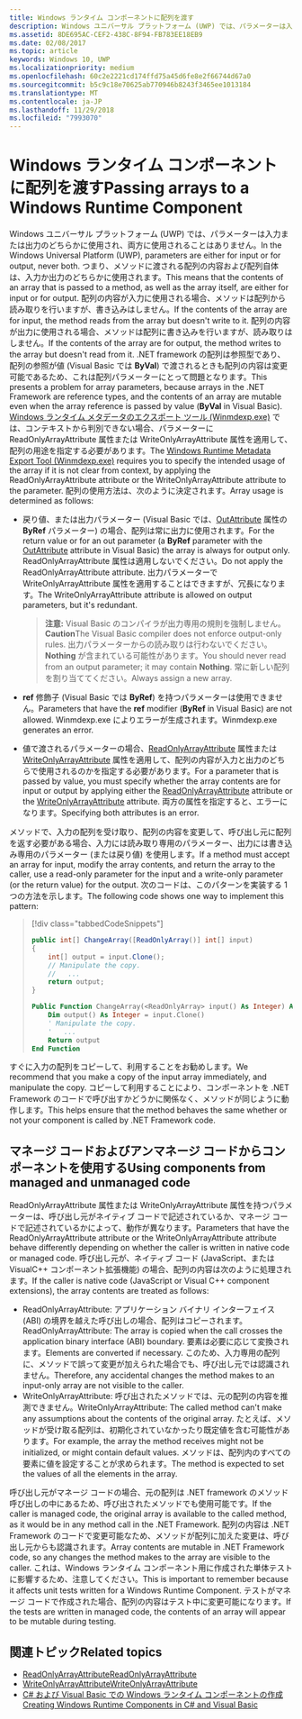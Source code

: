 ```yaml
---
title: Windows ランタイム コンポーネントに配列を渡す
description: Windows ユニバーサル プラットフォーム (UWP) では、パラメーターは入力または出力のどちらかに使用され、両方に使用されることはありません。 つまり、メソッドに渡される配列の内容および配列自体は、入力か出力のどちらかに使用されます。
ms.assetid: 8DE695AC-CEF2-438C-8F94-FB783EE18EB9
ms.date: 02/08/2017
ms.topic: article
keywords: Windows 10, UWP
ms.localizationpriority: medium
ms.openlocfilehash: 60c2e2221cd174ffd75a45d6fe8e2f66744d67a0
ms.sourcegitcommit: b5c9c18e70625ab770946b8243f3465ee1013184
ms.translationtype: MT
ms.contentlocale: ja-JP
ms.lasthandoff: 11/29/2018
ms.locfileid: "7993070"
---
```

# <a name="passing-arrays-to-a-windows-runtime-component"></a><span data-ttu-id="3c355-105">Windows ランタイム コンポーネントに配列を渡す</span><span class="sxs-lookup"><span data-stu-id="3c355-105">Passing arrays to a Windows Runtime Component</span></span>




<span data-ttu-id="3c355-106">Windows ユニバーサル プラットフォーム (UWP) では、パラメーターは入力または出力のどちらかに使用され、両方に使用されることはありません。</span><span class="sxs-lookup"><span data-stu-id="3c355-106">In the Windows Universal Platform (UWP), parameters are either for input or for output, never both.</span></span> <span data-ttu-id="3c355-107">つまり、メソッドに渡される配列の内容および配列自体は、入力か出力のどちらかに使用されます。</span><span class="sxs-lookup"><span data-stu-id="3c355-107">This means that the contents of an array that is passed to a method, as well as the array itself, are either for input or for output.</span></span> <span data-ttu-id="3c355-108">配列の内容が入力に使用される場合、メソッドは配列から読み取りを行いますが、書き込みはしません。</span><span class="sxs-lookup"><span data-stu-id="3c355-108">If the contents of the array are for input, the method reads from the array but doesn't write to it.</span></span> <span data-ttu-id="3c355-109">配列の内容が出力に使用される場合、メソッドは配列に書き込みを行いますが、読み取りはしません。</span><span class="sxs-lookup"><span data-stu-id="3c355-109">If the contents of the array are for output, the method writes to the array but doesn't read from it.</span></span> <span data-ttu-id="3c355-110">.NET framework の配列は参照型であり、配列の参照が値 (Visual Basic では **ByVal**) で渡されるときも配列の内容は変更可能であるため、これは配列パラメーターにとって問題となります。</span><span class="sxs-lookup"><span data-stu-id="3c355-110">This presents a problem for array parameters, because arrays in the .NET Framework are reference types, and the contents of an array are mutable even when the array reference is passed by value (**ByVal** in Visual Basic).</span></span> <span data-ttu-id="3c355-111">[Windows ランタイム メタデータのエクスポート ツール (Winmdexp.exe)](https://msdn.microsoft.com/library/hh925576.aspx) では、コンテキストから判別できない場合、パラメーターに ReadOnlyArrayAttribute 属性または WriteOnlyArrayAttribute 属性を適用して、配列の用途を指定する必要があります。</span><span class="sxs-lookup"><span data-stu-id="3c355-111">The [Windows Runtime Metadata Export Tool (Winmdexp.exe)](https://msdn.microsoft.com/library/hh925576.aspx) requires you to specify the intended usage of the array if it is not clear from context, by applying the ReadOnlyArrayAttribute attribute or the WriteOnlyArrayAttribute attribute to the parameter.</span></span> <span data-ttu-id="3c355-112">配列の使用方法は、次のように決定されます。</span><span class="sxs-lookup"><span data-stu-id="3c355-112">Array usage is determined as follows:</span></span>

-   <span data-ttu-id="3c355-113">戻り値、または出力パラメーター (Visual Basic では、[OutAttribute](https://msdn.microsoft.com/library/system.runtime.interopservices.outattribute.aspx) 属性の **ByRef** パラメーター) の場合、配列は常に出力に使用されます。</span><span class="sxs-lookup"><span data-stu-id="3c355-113">For the return value or for an out parameter (a **ByRef** parameter with the [OutAttribute](https://msdn.microsoft.com/library/system.runtime.interopservices.outattribute.aspx) attribute in Visual Basic) the array is always for output only.</span></span> <span data-ttu-id="3c355-114">ReadOnlyArrayAttribute 属性は適用しないでください。</span><span class="sxs-lookup"><span data-stu-id="3c355-114">Do not apply the ReadOnlyArrayAttribute attribute.</span></span> <span data-ttu-id="3c355-115">出力パラメーターで WriteOnlyArrayAttribute 属性を適用することはできますが、冗長になります。</span><span class="sxs-lookup"><span data-stu-id="3c355-115">The WriteOnlyArrayAttribute attribute is allowed on output parameters, but it's redundant.</span></span>

    > <span data-ttu-id="3c355-116">**注意:** Visual Basic のコンパイラが出力専用の規則を強制しません。</span><span class="sxs-lookup"><span data-stu-id="3c355-116">**Caution**The Visual Basic compiler does not enforce output-only rules.</span></span> <span data-ttu-id="3c355-117">出力パラメーターからの読み取りは行わないでください。**Nothing** が含まれている可能性があります。</span><span class="sxs-lookup"><span data-stu-id="3c355-117">You should never read from an output parameter; it may contain **Nothing**.</span></span> <span data-ttu-id="3c355-118">常に新しい配列を割り当ててください。</span><span class="sxs-lookup"><span data-stu-id="3c355-118">Always assign a new array.</span></span>
 
-   <span data-ttu-id="3c355-119">**ref** 修飾子 (Visual Basic では **ByRef**) を持つパラメーターは使用できません。</span><span class="sxs-lookup"><span data-stu-id="3c355-119">Parameters that have the **ref** modifier (**ByRef** in Visual Basic) are not allowed.</span></span> <span data-ttu-id="3c355-120">Winmdexp.exe によりエラーが生成されます。</span><span class="sxs-lookup"><span data-stu-id="3c355-120">Winmdexp.exe generates an error.</span></span>
-   <span data-ttu-id="3c355-121">値で渡されるパラメーターの場合、[ReadOnlyArrayAttribute](https://msdn.microsoft.com/library/system.runtime.interopservices.windowsruntime.readonlyarrayattribute.aspx) 属性または [WriteOnlyArrayAttribute](https://msdn.microsoft.com/library/system.runtime.interopservices.windowsruntime.writeonlyarrayattribute.aspx) 属性を適用して、配列の内容が入力と出力のどちらで使用されるのかを指定する必要があります。</span><span class="sxs-lookup"><span data-stu-id="3c355-121">For a parameter that is passed by value, you must specify whether the array contents are for input or output by applying either the [ReadOnlyArrayAttribute](https://msdn.microsoft.com/library/system.runtime.interopservices.windowsruntime.readonlyarrayattribute.aspx) attribute or the [WriteOnlyArrayAttribute](https://msdn.microsoft.com/library/system.runtime.interopservices.windowsruntime.writeonlyarrayattribute.aspx) attribute.</span></span> <span data-ttu-id="3c355-122">両方の属性を指定すると、エラーになります。</span><span class="sxs-lookup"><span data-stu-id="3c355-122">Specifying both attributes is an error.</span></span>

<span data-ttu-id="3c355-123">メソッドで、入力の配列を受け取り、配列の内容を変更して、呼び出し元に配列を返す必要がある場合、入力には読み取り専用のパラメーター、出力には書き込み専用のパラメーター (または戻り値) を使用します。</span><span class="sxs-lookup"><span data-stu-id="3c355-123">If a method must accept an array for input, modify the array contents, and return the array to the caller, use a read-only parameter for the input and a write-only parameter (or the return value) for the output.</span></span> <span data-ttu-id="3c355-124">次のコードは、このパターンを実装する 1 つの方法を示します。</span><span class="sxs-lookup"><span data-stu-id="3c355-124">The following code shows one way to implement this pattern:</span></span>

> [!div class="tabbedCodeSnippets"]
> ```csharp
> public int[] ChangeArray([ReadOnlyArray()] int[] input)
> {
>     int[] output = input.Clone();
>     // Manipulate the copy.
>     //   ...
>     return output;
> }
> ```
> ```vb
> Public Function ChangeArray(<ReadOnlyArray> input() As Integer) As Integer()
>     Dim output() As Integer = input.Clone()
>     ' Manipulate the copy.
>     '   ...
>     Return output
> End Function
> ```

<span data-ttu-id="3c355-125">すぐに入力の配列をコピーして、利用することをお勧めします。</span><span class="sxs-lookup"><span data-stu-id="3c355-125">We recommend that you make a copy of the input array immediately, and manipulate the copy.</span></span> <span data-ttu-id="3c355-126">コピーして利用することにより、コンポーネントを .NET Framework のコードで呼び出すかどうかに関係なく、メソッドが同じように動作します。</span><span class="sxs-lookup"><span data-stu-id="3c355-126">This helps ensure that the method behaves the same whether or not your component is called by .NET Framework code.</span></span>

## <a name="using-components-from-managed-and-unmanaged-code"></a><span data-ttu-id="3c355-127">マネージ コードおよびアンマネージ コードからコンポーネントを使用する</span><span class="sxs-lookup"><span data-stu-id="3c355-127">Using components from managed and unmanaged code</span></span>


<span data-ttu-id="3c355-128">ReadOnlyArrayAttribute 属性または WriteOnlyArrayAttribute 属性を持つパラメーターは、呼び出し元がネイティブ コードで記述されているか、マネージ コードで記述されているかによって、動作が異なります。</span><span class="sxs-lookup"><span data-stu-id="3c355-128">Parameters that have the ReadOnlyArrayAttribute attribute or the WriteOnlyArrayAttribute attribute behave differently depending on whether the caller is written in native code or managed code.</span></span> <span data-ttu-id="3c355-129">呼び出し元が、ネイティブ コード (JavaScript、または VisualC++ コンポーネント拡張機能) の場合、配列の内容は次のように処理されます。</span><span class="sxs-lookup"><span data-stu-id="3c355-129">If the caller is native code (JavaScript or Visual C++ component extensions), the array contents are treated as follows:</span></span>

-   <span data-ttu-id="3c355-130">ReadOnlyArrayAttribute: アプリケーション バイナリ インターフェイス (ABI) の境界を越えた呼び出しの場合、配列はコピーされます。</span><span class="sxs-lookup"><span data-stu-id="3c355-130">ReadOnlyArrayAttribute: The array is copied when the call crosses the application binary interface (ABI) boundary.</span></span> <span data-ttu-id="3c355-131">要素は必要に応じて変換されます。</span><span class="sxs-lookup"><span data-stu-id="3c355-131">Elements are converted if necessary.</span></span> <span data-ttu-id="3c355-132">このため、入力専用の配列に、メソッドで誤って変更が加えられた場合でも、呼び出し元では認識されません。</span><span class="sxs-lookup"><span data-stu-id="3c355-132">Therefore, any accidental changes the method makes to an input-only array are not visible to the caller.</span></span>
-   <span data-ttu-id="3c355-133">WriteOnlyArrayAttribute: 呼び出されたメソッドでは、元の配列の内容を推測できません。</span><span class="sxs-lookup"><span data-stu-id="3c355-133">WriteOnlyArrayAttribute: The called method can't make any assumptions about the contents of the original array.</span></span> <span data-ttu-id="3c355-134">たとえば、メソッドが受け取る配列は、初期化されていなかったり既定値を含む可能性があります。</span><span class="sxs-lookup"><span data-stu-id="3c355-134">For example, the array the method receives might not be initialized, or might contain default values.</span></span> <span data-ttu-id="3c355-135">メソッドは、配列内のすべての要素に値を設定することが求められます。</span><span class="sxs-lookup"><span data-stu-id="3c355-135">The method is expected to set the values of all the elements in the array.</span></span>

<span data-ttu-id="3c355-136">呼び出し元がマネージ コードの場合、元の配列は .NET framework のメソッド呼び出しの中にあるため、呼び出されたメソッドでも使用可能です。</span><span class="sxs-lookup"><span data-stu-id="3c355-136">If the caller is managed code, the original array is available to the called method, as it would be in any method call in the .NET Framework.</span></span> <span data-ttu-id="3c355-137">配列の内容は .NET Framework のコードで変更可能なため、メソッドが配列に加えた変更は、呼び出し元からも認識されます。</span><span class="sxs-lookup"><span data-stu-id="3c355-137">Array contents are mutable in .NET Framework code, so any changes the method makes to the array are visible to the caller.</span></span> <span data-ttu-id="3c355-138">これは、Windows ランタイム コンポーネント用に作成された単体テストに影響するため、注意してください。</span><span class="sxs-lookup"><span data-stu-id="3c355-138">This is important to remember because it affects unit tests written for a Windows Runtime Component.</span></span> <span data-ttu-id="3c355-139">テストがマネージ コードで作成された場合、配列の内容はテスト中に変更可能になります。</span><span class="sxs-lookup"><span data-stu-id="3c355-139">If the tests are written in managed code, the contents of an array will appear to be mutable during testing.</span></span>

## <a name="related-topics"></a><span data-ttu-id="3c355-140">関連トピック</span><span class="sxs-lookup"><span data-stu-id="3c355-140">Related topics</span></span>

* [<span data-ttu-id="3c355-141">ReadOnlyArrayAttribute</span><span class="sxs-lookup"><span data-stu-id="3c355-141">ReadOnlyArrayAttribute</span></span>](https://msdn.microsoft.com/library/system.runtime.interopservices.windowsruntime.readonlyarrayattribute.aspx)
* [<span data-ttu-id="3c355-142">WriteOnlyArrayAttribute</span><span class="sxs-lookup"><span data-stu-id="3c355-142">WriteOnlyArrayAttribute</span></span>](https://msdn.microsoft.com/library/system.runtime.interopservices.windowsruntime.writeonlyarrayattribute.aspx)
* [<span data-ttu-id="3c355-143">C# および Visual Basic での Windows ランタイム コンポーネントの作成</span><span class="sxs-lookup"><span data-stu-id="3c355-143">Creating Windows Runtime Components in C# and Visual Basic</span></span>](creating-windows-runtime-components-in-csharp-and-visual-basic.md)
